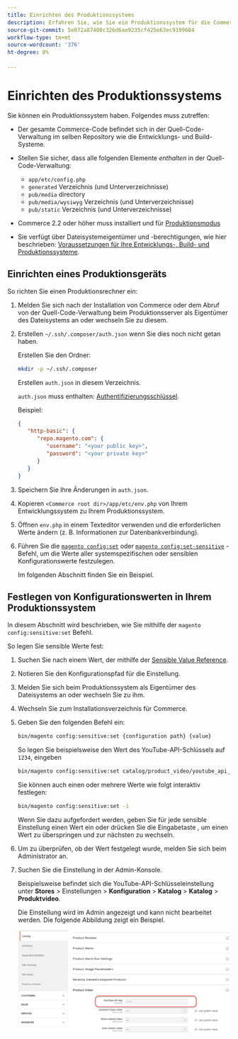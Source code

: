 ```yaml
---
title: Einrichten des Produktionssystems
description: Erfahren Sie, wie Sie ein Produktionssystem für die Commerce-Anwendung einrichten.
source-git-commit: 5e072a87480c326d6ae9235cf425e63ec9199684
workflow-type: tm+mt
source-wordcount: '376'
ht-degree: 0%

---
```



# Einrichten des Produktionssystems

Sie können ein Produktionssystem haben. Folgendes muss zutreffen:

- Der gesamte Commerce-Code befindet sich in der Quell-Code-Verwaltung im selben Repository wie die Entwicklungs- und Build-Systeme.
- Stellen Sie sicher, dass alle folgenden Elemente _enthalten_ in der Quell-Code-Verwaltung:

   - `app/etc/config.php`
   - `generated` Verzeichnis (und Unterverzeichnisse)
   - `pub/media` directory
   - `pub/media/wysiwyg` Verzeichnis (und Unterverzeichnisse)
   - `pub/static` Verzeichnis (und Unterverzeichnisse)

- Commerce 2.2 oder höher muss installiert und für [Produktionsmodus](../bootstrap/application-modes.md#production-mode)
- Sie verfügt über Dateisystemeigentümer und -berechtigungen, wie hier beschrieben: [Voraussetzungen für Ihre Entwicklungs-, Build- und Produktionssysteme](../deployment/prerequisites.md).

## Einrichten eines Produktionsgeräts

So richten Sie einen Produktionsrechner ein:

1. Melden Sie sich nach der Installation von Commerce oder dem Abruf von der Quell-Code-Verwaltung beim Produktionsserver als Eigentümer des Dateisystems an oder wechseln Sie zu diesem.
1. Erstellen `~/.ssh/.composer/auth.json` wenn Sie dies noch nicht getan haben.

   Erstellen Sie den Ordner:

   ```bash
   mkdir -p ~/.ssh/.composer
   ```

   Erstellen `auth.json` in diesem Verzeichnis.

   `auth.json` muss enthalten: [Authentifizierungsschlüssel](../../installation/prerequisites/authentication-keys.md).

   Beispiel:

   ```json
   {
      "http-basic": {
         "repo.magento.com": {
            "username": "<your public key>",
            "password": "<your private key>"
         }
      }
   }
   ```

1. Speichern Sie Ihre Änderungen in `auth.json`.
1. Kopieren `<Commerce root dir>/app/etc/env.php` von Ihrem Entwicklungssystem zu Ihrem Produktionssystem.
1. Öffnen `env.php` in einem Texteditor verwenden und die erforderlichen Werte ändern (z. B. Informationen zur Datenbankverbindung).
1. Führen Sie die [`magento config:set`](../cli/set-configuration-values.md) oder [`magento config:set-sensitive`](../cli/set-configuration-values.md) -Befehl, um die Werte aller systemspezifischen oder sensiblen Konfigurationswerte festzulegen.

   Im folgenden Abschnitt finden Sie ein Beispiel.

## Festlegen von Konfigurationswerten in Ihrem Produktionssystem

In diesem Abschnitt wird beschrieben, wie Sie mithilfe der `magento config:sensitive:set` Befehl.

So legen Sie sensible Werte fest:

1. Suchen Sie nach einem Wert, der mithilfe der [Sensible Value Reference](../reference/config-reference-sens.md).
1. Notieren Sie den Konfigurationspfad für die Einstellung.
1. Melden Sie sich beim Produktionssystem als Eigentümer des Dateisystems an oder wechseln Sie zu ihm.
1. Wechseln Sie zum Installationsverzeichnis für Commerce.
1. Geben Sie den folgenden Befehl ein:

   ```bash
   bin/magento config:sensitive:set {configuration path} {value}
   ```

   So legen Sie beispielsweise den Wert des YouTube-API-Schlüssels auf `1234`, eingeben

   ```bash
   bin/magento config:sensitive:set catalog/product_video/youtube_api_key 1234
   ```

   Sie können auch einen oder mehrere Werte wie folgt interaktiv festlegen:

   ```bash
   bin/magento config:sensitive:set -i
   ```

   Wenn Sie dazu aufgefordert werden, geben Sie für jede sensible Einstellung einen Wert ein oder drücken Sie die Eingabetaste , um einen Wert zu überspringen und zur nächsten zu wechseln.

1. Um zu überprüfen, ob der Wert festgelegt wurde, melden Sie sich beim Administrator an.
1. Suchen Sie die Einstellung in der Admin-Konsole.

   Beispielsweise befindet sich die YouTube-API-Schlüsseleinstellung unter **Stores** > Einstellungen > **Konfiguration** > **Katalog** > **Katalog** > **Produktvideo**.

   Die Einstellung wird im Admin angezeigt und kann nicht bearbeitet werden. Die folgende Abbildung zeigt ein Beispiel.

   ![Sensitive Einstellung in der Admin-Konsole](../../assets/configuration/sensitive-set.png)
